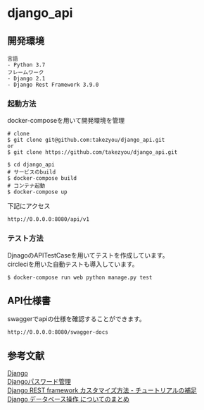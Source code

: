 # django_api


## 開発環境

```
言語
- Python 3.7
フレームワーク
- Django 2.1
- Django Rest Framework 3.9.0
```
### 起動方法
docker-composeを用いて開発環境を管理

```
# clone
$ git clone git@github.com:takezyou/django_api.git
or
$ git clone https://github.com/takezyou/django_api.git

$ cd django_api
# サービスのbuild
$ docker-compose build
# コンテナ起動
$ docker-compose up
```

下記にアクセス

```
http://0.0.0.0:8080/api/v1
```

### テスト方法
DjnagoのAPITestCaseを用いてテストを作成しています。  
circleciを用いた自動テストも導入しています。

```
$ docker-compose run web python manage.py test
```

## API仕様書

swaggerでapiの仕様を確認することができます。

```
http://0.0.0.0:8080/swagger-docs
```

## 参考文献
[Django](https://docs.djangoproject.com/ja/2.1/)  
[Djangoパスワード管理](https://code.i-harness.com/ja/docs/django~2.0/topics/auth/passwords)  
[Django REST framework カスタマイズ方法 - チュートリアルの補足](https://qiita.com/okoppe8/items/c58bb3faaf26c9e2f27f)  
[Django データベース操作 についてのまとめ](https://qiita.com/okoppe8/items/66a8747cf179a538355b)  

